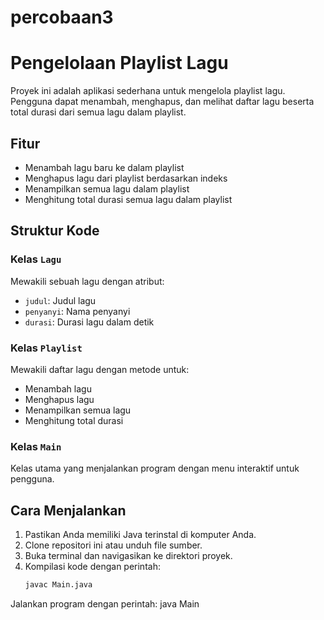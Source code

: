 # percobaan3
# Pengelolaan Playlist Lagu

Proyek ini adalah aplikasi sederhana untuk mengelola playlist lagu. Pengguna dapat menambah, menghapus, dan melihat daftar lagu beserta total durasi dari semua lagu dalam playlist.

## Fitur

- Menambah lagu baru ke dalam playlist
- Menghapus lagu dari playlist berdasarkan indeks
- Menampilkan semua lagu dalam playlist
- Menghitung total durasi semua lagu dalam playlist

## Struktur Kode

### Kelas `Lagu`

Mewakili sebuah lagu dengan atribut:
- `judul`: Judul lagu
- `penyanyi`: Nama penyanyi
- `durasi`: Durasi lagu dalam detik

### Kelas `Playlist`

Mewakili daftar lagu dengan metode untuk:
- Menambah lagu
- Menghapus lagu
- Menampilkan semua lagu
- Menghitung total durasi

### Kelas `Main`

Kelas utama yang menjalankan program dengan menu interaktif untuk pengguna.

## Cara Menjalankan

1. Pastikan Anda memiliki Java terinstal di komputer Anda.
2. Clone repositori ini atau unduh file sumber.
3. Buka terminal dan navigasikan ke direktori proyek.
4. Kompilasi kode dengan perintah:
   ```bash
   javac Main.java
Jalankan program dengan perintah:
java Main
